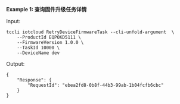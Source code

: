 **Example 1: 查询固件升级任务详情**



Input: 

```
tccli iotcloud RetryDeviceFirmwareTask --cli-unfold-argument  \
    --ProductId EQPOKD5111 \
    --FirmwareVersion 1.0.0 \
    --TaskId 10000 \
    --DeviceName dev
```

Output: 
```
{
    "Response": {
        "RequestId": "ebea2fd8-0b8f-44b3-99ab-1b04fcfb6cbc"
    }
}
```

